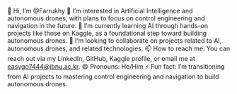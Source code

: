 👋 Hi, I’m @Farrukhy
👀 I’m interested in Artificial Intelligence and autonomous drones, with plans to focus on control engineering and navigation in the future.
🌱 I’m currently learning AI through hands-on projects like those on Kaggle, as a foundational step toward building autonomous drones.
💞️ I’m looking to collaborate on projects related to AI, autonomous drones, and related technologies.
📫 How to reach me: You can reach out via my LinkedIn, GitHub, Kaggle profile, or email me at easygo7444@jbnu.ac.kr.
😄 Pronouns: He/Him
⚡ Fun fact: I’m transitioning from AI projects to mastering control engineering and navigation to build autonomous drones.


